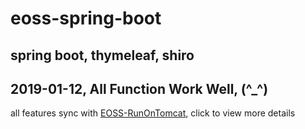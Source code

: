 # eoss-spring-boot
## spring boot, thymeleaf, shiro
## 2019-01-12, All Function Work Well, (^_^)
all features sync with [EOSS-RunOnTomcat](https://github.com/jelly-liu/EOSS), click to view more details  
